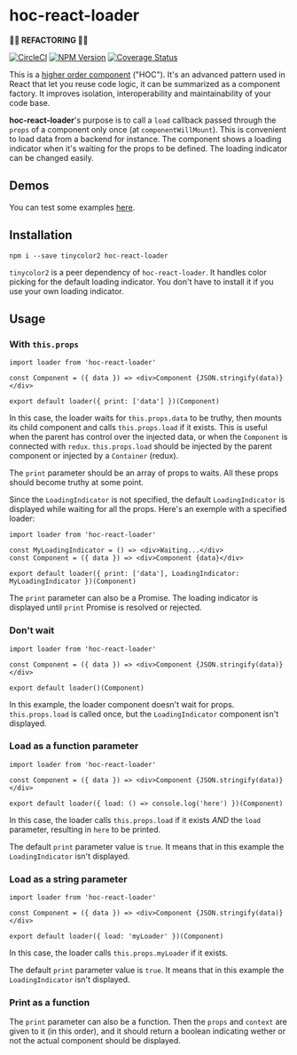 # hoc-react-loader

**🚧🚧 REFACTORING 🚧🚧**

[![CircleCI](https://circleci.com/gh/Zenika/hoc-react-loader.svg?&style=shield&circle-token=07eae4d9bdbe138c04d32753312ba543a4e08f34)](https://circleci.com/gh/Zenika/hoc-react-loader/tree/master) [![NPM Version](https://badge.fury.io/js/hoc-react-loader.svg)](https://www.npmjs.com/package/hoc-react-loader) [![Coverage Status](https://coveralls.io/repos/github/Zenika/hoc-react-loader/badge.svg?branch=master)](https://coveralls.io/github/Zenika/hoc-react-loader?branch=master)

This is a [higher order component](https://facebook.github.io/react/docs/higher-order-components.html) ("HOC"). It's an advanced pattern used in React that let you reuse code logic, it can be summarized as a component factory. It improves isolation, interoperability and maintainability of your code base.

**hoc-react-loader**'s purpose is to call a `load` callback passed through the `props` of a component only once (at `componentWillMount`). This is convenient to load data from a backend for instance. The component shows a loading indicator when it's waiting for the props to be defined. The loading indicator can be changed easily.

## Demos
You can test some examples [here](https://zenika.github.io/hoc-react-loader/).

## Installation
`npm i --save tinycolor2 hoc-react-loader`

`tinycolor2` is a peer dependency of `hoc-react-loader`. It handles color picking for the default loading indicator. You don't have to install it if you use your own loading indicator.

## Usage
### With `this.props`
```es6
import loader from 'hoc-react-loader'

const Component = ({ data }) => <div>Component {JSON.stringify(data)}</div>

export default loader({ print: ['data'] })(Component)
```
In this case, the loader waits for `this.props.data` to be truthy, then mounts its child component and calls `this.props.load` if it exists. This is useful when the parent has control over the injected data, or when the `Component` is connected with `redux`. `this.props.load` should be injected by the parent component or injected by a `Container` (redux).

The `print` parameter should be an array of props to waits. All these props should become truthy at some point.

Since the `LoadingIndicator` is not specified, the default `LoadingIndicator` is displayed while waiting for all the props. Here's an exemple with a specified loader:
```es6
import loader from 'hoc-react-loader'

const MyLoadingIndicator = () => <div>Waiting...</div>
const Component = ({ data }) => <div>Component {data}</div>

export default loader({ print: ['data'], LoadingIndicator: MyLoadingIndicator })(Component)
```

The `print` parameter can also be a Promise. The loading indicator is displayed until `print` Promise is resolved or rejected.

### Don't wait
```es6
import loader from 'hoc-react-loader'

const Component = ({ data }) => <div>Component {JSON.stringify(data)}</div>

export default loader()(Component)
```
In this example, the loader component doesn't wait for props. `this.props.load` is called once, but the `LoadingIndicator` component isn't displayed.

### Load as a function parameter
```es6
import loader from 'hoc-react-loader'

const Component = ({ data }) => <div>Component {JSON.stringify(data)}</div>

export default loader({ load: () => console.log('here') })(Component)
```
In this case, the loader calls `this.props.load` if it exists *AND* the `load` parameter, resulting in `here` to be printed.

The default `print` parameter value is `true`. It means that in this example the `LoadingIndicator` isn't displayed.

### Load as a string parameter
```es6
import loader from 'hoc-react-loader'

const Component = ({ data }) => <div>Component {JSON.stringify(data)}</div>

export default loader({ load: 'myLoader' })(Component)
```
In this case, the loader calls `this.props.myLoader` if it exists.

The default `print` parameter value is `true`. It means that in this example the `LoadingIndicator` isn't displayed.

### Print as a function
The `print` parameter can also be a function. Then the `props` and `context` are given to it (in this order), and it should return a boolean indicating wether or not the actual component should be displayed.
